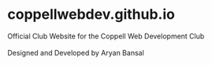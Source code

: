 # coppellwebdev.github.io
Official Club Website for the Coppell Web Development Club
<br/>
<br/>
Designed and Developed by Aryan Bansal
